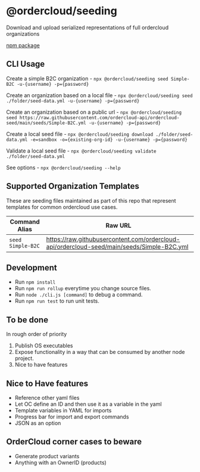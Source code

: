 # @ordercloud/seeding
Download and upload serialized representations of full ordercloud organizations

[npm package](https://www.npmjs.com/package/@ordercloud/seeding)

## CLI Usage 

Create a simple B2C organization - `npx @ordercloud/seeding seed Simple-B2C -u-{username} -p={password}`

Create an organization based on a local file - `npx @ordercloud/seeding seed ./folder/seed-data.yml -u-{username} -p={password}`

Create an organization based on a public url - `npx @ordercloud/seeding seed https://raw.githubusercontent.com/ordercloud-api/ordercloud-seed/main/seeds/Simple-B2C.yml -u-{username} -p={password}`

Create a local seed file - `npx @ordercloud/seeding download ./folder/seed-data.yml -e=sandbox -o={existing-org-id} -u-{username} -p={password}`

Validate a local seed file - `npx @ordercloud/seeding validate ./folder/seed-data.yml` 

See options - `npx @ordercloud/seeding --help`

## Supported Organization Templates

These are seeding files maintained as part of this repo that represent templates for common ordercloud use cases. 

| Command Alias | Raw URL |
| --- | --- |                                
| `seed Simple-B2C` | https://raw.githubusercontent.com/ordercloud-api/ordercloud-seed/main/seeds/Simple-B2C.yml |

## Development

- Run `npm install`
- Run `npm run rollup` everytime you change source files.
- Run `node ./cli.js [command]` to debug a command.
- Run `npm run test` to run unit tests.

## To be done

In rough order of priority
1. Publish OS executables 
2. Expose functionality in a way that can be consumed by another node project.
3. Nice to have features

## Nice to Have features
- Reference other yaml files
- Let OC define an ID and then use it as a variable in the yaml
- Template variables in YAML for imports
- Progress bar for import and export commands
- JSON as an option

## OrderCloud corner cases to beware
- Generate product variants
- Anything with an OwnerID (products)

